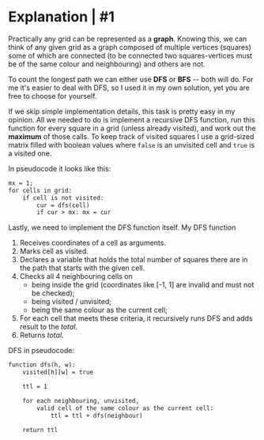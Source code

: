 # Explanation | #1

Practically any grid can be represented as a **graph**. Knowing this, we can think of any given grid as a graph composed of multiple vertices (squares) some of which are connected (to be connected two squares-vertices must be of the same colour and neighbouring) and others are not.

To count the longest path we can either use **DFS** or **BFS** -- both will do. For me it's easier to deal with DFS, so I used it in my own solution, yet you are free to choose for yourself.

If we skip simple implementation details, this task is pretty easy in my opinion. All we needed to do is implement a recursive DFS function, run this function for every square in a grid (unless already visited), and work out the **maximum** of those calls. To keep track of visited squares I use a grid-sized matrix filled with boolean values where `false` is an unvisited cell and `true` is a visited one.

In pseudocode it looks like this:

```txt
mx = 1;
for cells in grid:
    if cell is not visited:
        cur = dfs(cell)
        if cur > mx: mx = cur
```

Lastly, we need to implement the DFS function itself. My DFS function

1. Receives coordinates of a cell as arguments.
2. Marks cell as visited.
3. Declares a variable that holds the total number of squares there are in the path that starts with the given cell.
4. Checks all 4 neighbouring cells on
    + being inside the grid (coordinates like [-1, 1] are invalid and must not be checked);
    + being visited / unvisited;
    + being the same colour as the current cell;
5. For each cell that meets these criteria, it recursively runs DFS and adds result to the *total*.
6. Returns *total*.

DFS in pseudocode:

```txt
function dfs(h, w):
    visited[h][w] = true

    ttl = 1

    for each neighbouring, unvisited,
        valid cell of the same colour as the current cell:
            ttl = ttl + dfs(neighbour)

    return ttl
```